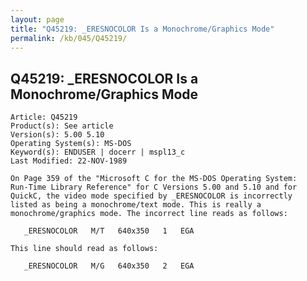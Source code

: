 ```yaml
---
layout: page
title: "Q45219: _ERESNOCOLOR Is a Monochrome/Graphics Mode"
permalink: /kb/045/Q45219/
---
```


## Q45219: _ERESNOCOLOR Is a Monochrome/Graphics Mode

	Article: Q45219
	Product(s): See article
	Version(s): 5.00 5.10
	Operating System(s): MS-DOS
	Keyword(s): ENDUSER | docerr | mspl13_c
	Last Modified: 22-NOV-1989
	
	On Page 359 of the "Microsoft C for the MS-DOS Operating System:
	Run-Time Library Reference" for C Versions 5.00 and 5.10 and for
	QuickC, the video mode specified by _ERESNOCOLOR is incorrectly
	listed as being a monochrome/text mode. This is really a
	monochrome/graphics mode. The incorrect line reads as follows:
	
	   _ERESNOCOLOR   M/T   640x350   1   EGA
	
	This line should read as follows:
	
	   _ERESNOCOLOR   M/G   640x350   2   EGA
